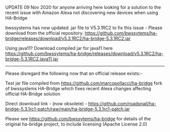 UPDATE 09 Nov 2020 for anyone arriving here looking for a solution to the recent issue with Amazon Alexa not discovering new devices when using HA-Bridge

bwssystems has now updated .jar file to V5.3.1RC2 to fix this issue - Please download from the official repository. https://github.com/bwssytems/ha-bridge/releases/download/v5.3.1RC2/ha-bridge-5.3.1RC2.jar


Using java11? Download compiled jar for java11 here https://github.com/bwssytems/ha-bridge/releases/download/v5.3.1RC2/ha-bridge-5.3.1RC2.java11.jar



____________________________________________________________________________________________________________________________________________________________



Please disregard the following now that an official release exists:-

Test jar file compiled from https://github.com/marcopollacci/ha-bridge fork of bwssystems HA-Bridge which fixes recent Alexa changes affecting official HA-Bridge solution 

Direct download link - (now obsolete) - https://github.com/roadsnail/ha-bridge-5.3.1rc1-patch/raw/main/ha-bridge-5.3.1rc1-patch.jar

Please see https://github.com/bwssytems/ha-bridge for details of the original ha-bridge project, to include licensing (Apache License 2.0)


